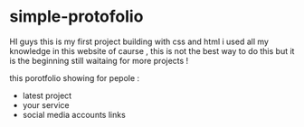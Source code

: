 # simple-protofolio
HI guys this is my first project building with css and html i used all my knowledge in this website 
of caurse , this is not the best way to do this but it is the beginning
still waitaing for more projects !

this porotfolio showing for pepole  : 
- latest project      
- your service     
- social media accounts links
